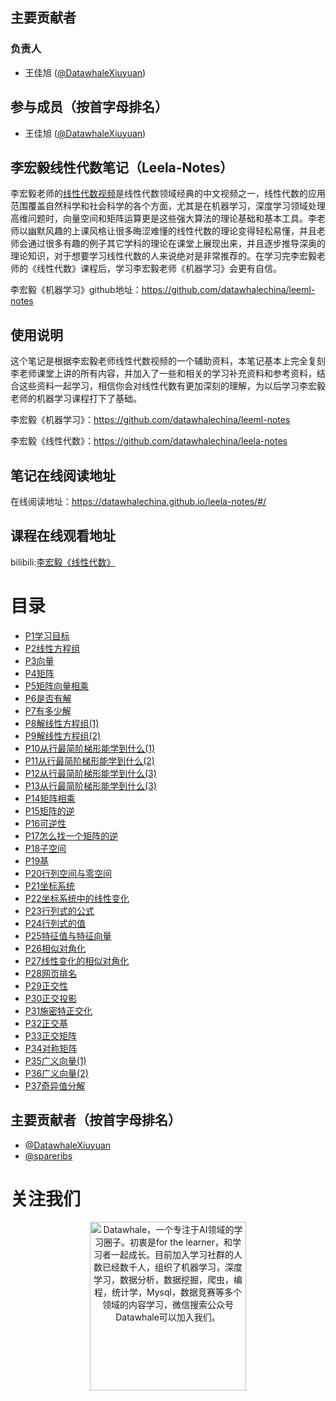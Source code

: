## 主要贡献者
###  负责人
- 王佳旭 ([@DatawhaleXiuyuan](https://github.com/DatawhaleXiuyuan))
## 参与成员（按首字母排名）
- 王佳旭 ([@DatawhaleXiuyuan](https://github.com/DatawhaleXiuyuan))

## 李宏毅线性代数笔记（Leela-Notes）
李宏毅老师的[线性代数视频](https://www.bilibili.com/video/av64160249?from=search&seid=3301869198468514506)是线性代数领域经典的中文视频之一，线性代数的应用范围覆盖自然科学和社会科学的各个方面，尤其是在机器学习，深度学习领域处理高维问题时，向量空间和矩阵运算更是这些强大算法的理论基础和基本工具。李老师以幽默风趣的上课风格让很多晦涩难懂的线性代数的理论变得轻松易懂，并且老师会通过很多有趣的例子其它学科的理论在课堂上展现出来，并且逐步推导深奥的理论知识，对于想要学习线性代数的人来说绝对是非常推荐的。在学习完李宏毅老师的《线性代数》课程后，学习李宏毅老师《机器学习》会更有自信。

李宏毅《机器学习》github地址：https://github.com/datawhalechina/leeml-notes

## 使用说明
这个笔记是根据李宏毅老师线性代数视频的一个辅助资料，本笔记基本上完全复刻李老师课堂上讲的所有内容，并加入了一些和相关的学习补充资料和参考资料，结合这些资料一起学习，相信你会对线性代数有更加深刻的理解，为以后学习李宏毅老师的机器学习课程打下了基础。

李宏毅《机器学习》：https://github.com/datawhalechina/leeml-notes

李宏毅《线性代数》：https://github.com/datawhalechina/leela-notes

## 笔记在线阅读地址
在线阅读地址：https://datawhalechina.github.io/leela-notes/#/
## 课程在线观看地址
bilibili:[李宏毅《线性代数》](https://www.bilibili.com/video/av64160249?from=search&seid=3301869198468514506)

# 目录
 - [ P1学习目标](https://datawhalechina.github.io/leela-notes/#/chapter1/chapter1)
 - [P2线性方程组](https://datawhalechina.github.io/leela-notes/#/chapter2/chapter2)
 - [P3向量](https://datawhalechina.github.io/leela-notes/#/chapter3/chapter3)
 - [P4矩阵](https://datawhalechina.github.io/leela-notes/#/chapter4/chapter4)
 - [P5矩阵向量相乘](https://datawhalechina.github.io/leela-notes/#/chapter5/chapter5)
 - [P6是否有解](https://datawhalechina.github.io/leela-notes/#/chapter6/chapter6)
 - [P7有多少解](https://datawhalechina.github.io/leela-notes/#/chapter7/chapter7)
 - [P8解线性方程组(1)](https://datawhalechina.github.io/leela-notes/#/chapter8/chapter8)
 - [P9解线性方程组(2)](chapter9/chapter9.md)
 - [P10从行最简阶梯形能学到什么(1)](chapter10/chapter10.md)
 - [P11从行最简阶梯形能学到什么(2)](chapter11/chapter11.md)
 - [P12从行最简阶梯形能学到什么(3)](chapter12/chapter12.md)
 - [P13从行最简阶梯形能学到什么(3)](chapter13/chapter13.md)
 - [P14矩阵相乘](chapter14/chapter14.md)
 - [P15矩阵的逆](chapter15/chapter15.md)
 - [P16可逆性](chapter16/chapter16.md)
 - [P17怎么找一个矩阵的逆](chapter17/chapter17.md)
 - [P18子空间](chapter18/chapter18.md)
 - [P19基](chapter19/chapter19.md)
 - [P20行列空间与零空间](chapter20/chapter20.md)
 - [P21坐标系统](chapter21/chapter21.md)
 - [P22坐标系统中的线性变化](chapter22/chapter22.md)
 - [P23行列式的公式](chapter23/chapter23.md)
 - [P24行列式的值](chapter24/chapter24.md)
 - [P25特征值与特征向量](chapter25/chapter25.md)
 - [P26相似对角化](chapter26/chapter26.md)
 - [P27线性变化的相似对角化](chapter27/chapter27.md)
 - [P28网页排名](chapter28/chapter28.md)
 - [P29正交性](chapter29/chapter29.md)
 - [P30正交投影](chapter30/chapter30.md)
 - [P31施密特正交化](chapter31/chapter31.md)
 - [P32正交基](chapter32/chapter32.md)
 - [P33正交矩阵](chapter33/chapter33.md)
 - [P34对称矩阵](chapter34/chapter34.md)
 - [P35广义向量(1)](chapter35/chapter35.md)
 - [P36广义向量(2)](chapter36/chapter36.md)
 - [P37奇异值分解](chapter37/chapter37.md)
 
## 主要贡献者（按首字母排名）
-  [@DatawhaleXiuyuan](https://github.com/DatawhaleXiuyuan)
- [@spareribs](https://github.com/spareribs)


# 关注我们

<div align=center><img src="https://raw.githubusercontent.com/datawhalechina/pumpkin-book/master/res/qrcode.jpeg" width = "250" height = "270" alt="Datawhale，一个专注于AI领域的学习圈子。初衷是for the learner，和学习者一起成长。目前加入学习社群的人数已经数千人，组织了机器学习，深度学习，数据分析，数据挖掘，爬虫，编程，统计学，Mysql，数据竞赛等多个领域的内容学习，微信搜索公众号Datawhale可以加入我们。"></div>


